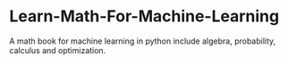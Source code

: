 # Learn-Math-For-Machine-Learning
A math book for machine learning in python include algebra, probability, calculus and optimization.
